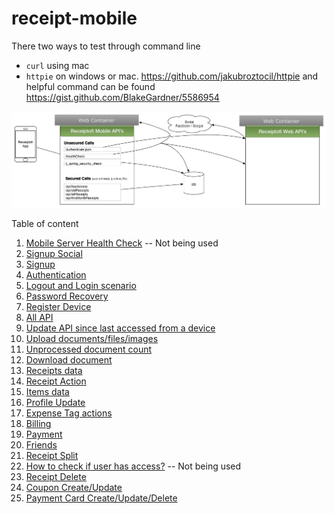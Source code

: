 receipt-mobile
==============

There two ways to test through command line
- <code>curl</code> using mac
- <code>httpie</code> on windows or mac. https://github.com/jakubroztocil/httpie and helpful command can be found  https://gist.github.com/BlakeGardner/5586954


![Mobile Api Architecture](/architecture/Mobile-Architecture.png)

Table of content

01. [Mobile Server Health Check](documentation/api/SiteWorking.md) -- Not being used
02. [Signup Social](documentation/api/SignupSocial.md)
03. [Signup](documentation/api/Signup.md)
04. [Authentication](documentation/api/UserAuthentication.md)
05. [Logout and Login scenario](documentation/api/LogoutAndLogin.md)
06. [Password Recovery](documentation/api/PasswordRecovery.md)
07. [Register Device](documentation/api/RegisterDevice.md)
08. [All API](documentation/api/All.md)
09. [Update API since last accessed from a device](documentation/api/Update.md)
10. [Upload documents/files/images](documentation/api/Upload.md)
11. [Unprocessed document count](documentation/api/Unprocessed.md)
12. [Download document](documentation/api/Download.md)
13. [Receipts data](documentation/api/Receipts.md)
14. [Receipt Action](documentation/api/ReceiptAction.md)
15. [Items data](documentation/api/Items.md)
16. [Profile Update](documentation/api/Profile.md)
17. [Expense Tag actions](documentation/api/ExpenseTag.md)
18. [Billing](documentation/api/Billing.md)
19. [Payment](documentation/api/Payment.md)
20. [Friends](documentation/api/Friends.md)
21. [Receipt Split](documentation/api/ReceiptSplit.md)
22. [How to check if user has access?](documentation/api/DoesUserHasAccess.md) -- Not being used
23. [Receipt Delete](documentation/api/ReceiptDelete.md)
24. [Coupon Create/Update](documentation/api/Coupon.md)
25. [Payment Card Create/Update/Delete](documentation/api/PaymentCard.md)
